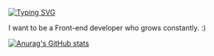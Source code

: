 [![Typing SVG](https://readme-typing-svg.demolab.com?font=Fira+Code&pause=1000&width=435&lines=Hi%2C+I%E2%80%99m+noaprost)](https://git.io/typing-svg)

I want to be a Front-end developer who grows constantly. :)

[![Anurag's GitHub stats](https://github-readme-stats.vercel.app/api?username=noaprost&hide=contribs,issues,stars&show_icons=true&theme=midnight-purple)](https://github.com/anuraghazra/github-readme-stats)


